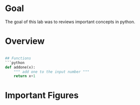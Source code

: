 # Goal
The goal of this lab was to reviews important concepts in python.


# Overview
```python

## Functions
```python
def addone(x):
    """ add one to the input number """
    return x+1
```


# Important Figures